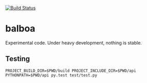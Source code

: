 [![Build Status](https://travis-ci.org/bast/balboa.svg?branch=master)](https://travis-ci.org/bast/balboa/builds)

# balboa

Experimental code. Under heavy development, nothing is stable.

## Testing

```
PROJECT_BUILD_DIR=$PWD/build PROJECT_INCLUDE_DIR=$PWD/api PYTHONPATH=$PWD/api py.test test/test.py
```
